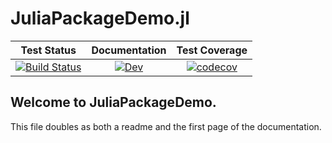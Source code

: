 # JuliaPackageDemo.jl

|**Test Status**|**Documentation**|**Test Coverage**|
|:-------------:|:---------------:|:---------------:|
| [![Build Status](https://github.com/moustachio-belvedere/JuliaPackageDemo.jl/workflows/CI/badge.svg)](https://travis-ci.org/moustachio-belvedere/JuliaPackageDemo.jl) | [![Dev](https://img.shields.io/badge/docs-dev-blue.svg)](https://moustachio-belvedere.github.io/JuliaPackageDemo.jl/dev/index.html) | [![codecov](https://codecov.io/gh/moustachio-belvedere/JuliaPackageDemo.jl/branch/master/graph/badge.svg)](https://codecov.io/gh/moustachio-belvedere/JuliaPackageDemo.jl) |

## Welcome to JuliaPackageDemo. 

This file doubles as both a readme and the first page of the documentation.